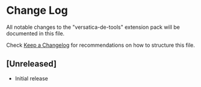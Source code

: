 # Change Log

All notable changes to the "versatica-de-tools" extension pack will be documented in this file.

Check [Keep a Changelog](http://keepachangelog.com/) for recommendations on how to structure this file.

## [Unreleased]

- Initial release
